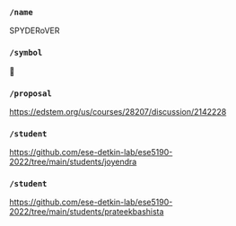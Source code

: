 ### `/name`
SPYDERoVER
### `/symbol`
🐐
### `/proposal`
https://edstem.org/us/courses/28207/discussion/2142228
### `/student`
https://github.com/ese-detkin-lab/ese5190-2022/tree/main/students/joyendra
### `/student`
https://github.com/ese-detkin-lab/ese5190-2022/tree/main/students/prateekbashista
